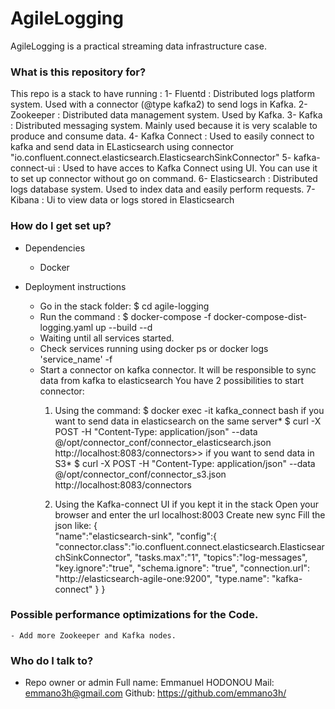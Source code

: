 # AgileLogging #

AgileLogging is a practical streaming data infrastructure case.

### What is this repository for? ###

This repo is a stack to have running :
    1- Fluentd : Distributed logs platform system. Used with a connector (@type kafka2) to send logs in Kafka.
    2- Zookeeper : Distributed data management system. Used by Kafka.
    3- Kafka : Distributed messaging system. Mainly used because it is very scalable to produce and consume data.
    4- Kafka Connect : Used to easily connect to kafka and send data in ELasticsearch using connector "io.confluent.connect.elasticsearch.ElasticsearchSinkConnector"
    5- kafka-connect-ui : Used to have acces to Kafka Connect using UI. You can use it to set up connector without go on command.
    6- Elasticsearch : Distributed logs database system. Used to index data and easily perform requests.
    7- Kibana : Ui to view data or logs stored in Elasticsearch
    


### How do I get set up? ###
* Dependencies
   - Docker

* Deployment instructions
    - Go in the stack folder: $ cd agile-logging 
    - Run the command : $  docker-compose -f docker-compose-dist-logging.yaml up --build --d
    - Waiting until all services started.
    - Check services running using docker ps or docker logs 'service_name' -f
    - Start a connector on kafka connector. It will be responsible to sync data from kafka to elasticsearch
        You have 2 possibilities to start connector:
        1. Using the command:
            $ docker exec -it kafka_connect bash 
            if you want to send data in elasticsearch on the same server*
                $ curl -X POST -H "Content-Type: application/json" --data @/opt/connector_conf/connector_elasticsearch.json http://localhost:8083/connectors>> 
            if you want to send data in S3*
                $ curl -X POST -H "Content-Type: application/json" --data @/opt/connector_conf/connector_s3.json http://localhost:8083/connectors
        
        2. Using the Kafka-connect UI if you kept it in the stack
            Open your browser and enter the url localhost:8003
            Create new sync
            Fill the json like:
            {  
               "name":"elasticsearch-sink",
               "config":{  
               "connector.class":"io.confluent.connect.elasticsearch.ElasticsearchSinkConnector",
               "tasks.max":"1",
               "topics":"log-messages",
               "key.ignore":"true",
               "schema.ignore": "true",
               "connection.url": "http://elasticsearch-agile-one:9200",
               "type.name": "kafka-connect"
            }
        }

### Possible performance optimizations for the Code. ###
    - Add more Zookeeper and Kafka nodes.
### Who do I talk to? ###

* Repo owner or admin
Full name: Emmanuel HODONOU 
Mail: emmano3h@gmail.com 
Github: https://github.com/emmano3h/